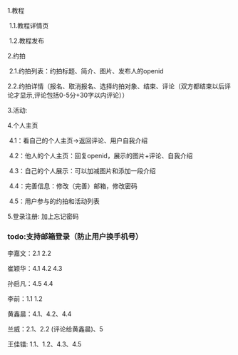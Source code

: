 1.教程

​    1.1.教程详情页

​    1.2.教程发布

2.约拍

​    2.1.约拍列表：约拍标题、简介、图片、发布人的openid

​    2.2.约拍详情（报名、取消报名、选择约拍对象、结束、评论（双方都结束以后评论才显示,评论包括0-5分+30字以内评论））

3.活动:

4.个人主页

​	4.1：看自己的个人主页->返回评论、用户自我介绍

​        4.2：他人的个人主页：回复openid，展示的图片+评论、自我介绍

​        4.3：自己的个人展示：可以加减图片和添加一段介绍

​        4.4：完善信息：修改（完善）邮箱，修改密码

​	4.5：用户参与的约拍和活动列表

5.登录注册: 加上忘记密码

### todo:支持邮箱登录（防止用户换手机号）

李嘉文：2.1 2.2

崔颖华：4.1 4.2 4.3

孙启凡：4.5 4.4

李前：1.1 1.2

黄鑫晨：4.1、4.2、4.4

兰威：2.1、2.2 (评论给黄鑫晨)、5

王佳镭: 1.1、1.2、4.3、4.5